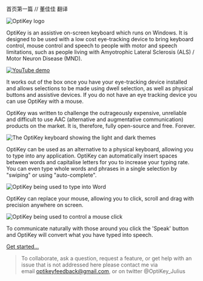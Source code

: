 首页第一篇 // 董佳佳 翻译

![OptiKey logo](https://github.com/JuliusSweetland/OptiKey/raw/gh-pages/images/OptiKey-logo-600x200.png)

OptiKey is an assistive on-screen keyboard which runs on Windows. It is designed to be used with a low cost eye-tracking device to bring keyboard control, mouse control and speech to people with motor and speech limitations, such as people living with Amyotrophic Lateral Sclerosis (ALS) / Motor Neuron Disease (MND).

[![YouTube demo](https://github.com/JuliusSweetland/OptiKey/raw/gh-pages/images/OptiKey-YouTube.png)](https://www.youtube.com/watch?v=HLkyORh7vKk "OptiKey demo")

It works out of the box once you have your eye-tracking device installed and allows selections to be made using dwell selection, as well as physical buttons and assistive devices. If you do not have an eye tracking device you can use OptiKey with a mouse.

OptiKey was written to challenge the outrageously expensive, unreliable and difficult to use AAC (alternative and augmentative communication) products on the market. It is, therefore, fully open-source and free. Forever.

![The OptiKey keyboard showing the light and dark themes](https://camo.githubusercontent.com/dd5f029996cebb5ab1212199ade7ac8198796bfb/687474703a2f2f6a756c69757373776565746c616e642e6769746875622e696f2f4f7074694b65792f696d616765732f4b6579626f617264735f416c7068615f53686f77696e675f4c696768745f416e645f4461726b5f5468656d65732e706e67)

OptiKey can be used as an alternative to a physical keyboard, allowing you to type into any application. OptiKey can automatically insert spaces between words and capitalise letters for you to increase your typing rate. You can even type whole words and phrases in a single selection by "swiping" or using "auto-complete".

![OptiKey being used to type into Word](https://camo.githubusercontent.com/0b6650b4319a176496527b13cdd3d268e1b57d93/687474703a2f2f6a756c69757373776565746c616e642e6769746875622e696f2f4f7074694b65792f696d616765732f547970696e675f496e746f5f576f72642e706e67)

OptiKey can replace your mouse, allowing you to click, scroll and drag with precision anywhere on screen.

![OptiKey being used to control a mouse click](https://camo.githubusercontent.com/7d46911771874b2e5ce6b9e1c505225145eca223/687474703a2f2f6a756c69757373776565746c616e642e6769746875622e696f2f4f7074694b65792f696d616765732f436c69636b696e675f4f6e5f4d61676e69666965645f466f6c6465722e706e67)

To communicate naturally with those around you click the 'Speak' button and OptiKey will convert what you have typed into speech.

[Get started...](https://github.com/JuliusSweetland/OptiKey/wiki/Get-Started)


> To collaborate, ask a question, request a feature, or get help with an issue that is not addressed here please contact me via email [optikeyfeedback@gmail.com](mailto:optikeyfeedback@gmail.com), or on twitter @OptiKey_Julius

